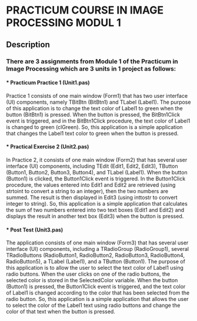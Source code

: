 # PRACTICUM COURSE IN IMAGE PROCESSING MODUL 1
## Description
### There are 3 assignments from Module 1 of the Practicum in Image Processing which are 3 units in 1 project as follows:
#### * Practicum Practice 1 (Unit1.pas)
Practice 1 consists of one main window (Form1) that has two user interface (UI) components, namely TBitBtn (BitBtn1) and TLabel (Label1).
The purpose of this application is to change the text color of Label1 to green when the button (BitBtn1) is pressed. When the button is pressed, the BitBtn1Click event is triggered, and in the BitBtn1Click procedure, the text color of Label1 is changed to green (clGreen).
So, this application is a simple application that changes the Label1 text color to green when the button is pressed.
#### * Practical Exercise 2 (Unit2.pas)
In Practice 2, it consists of one main window (Form2) that has several user interface (UI) components, including TEdit (Edit1, Edit2, Edit3), TButton (Button1, Button2, Button3, Button4), and TLabel (Label1).
When the button (Button1) is clicked, the Button1Click event is triggered. In the Button1Click procedure, the values entered into Edit1 and Edit2 are retrieved (using strtoint to convert a string to an integer), then the two numbers are summed. The result is then displayed in Edit3 (using inttostr to convert integer to string).
So, this application is a simple application that calculates the sum of two numbers entered into two text boxes (Edit1 and Edit2) and displays the result in another text box (Edit3) when the button is pressed.
#### * Post Test (Unit3.pas)
The application consists of one main window (Form3) that has several user interface (UI) components, including a TRadioGroup (RadioGroup1), several TRadioButtons (RadioButton1, RadioButton2, RadioButton3, RadioButton4, RadioButton5), a TLabel (Label1), and a TButton (Button1).
The purpose of this application is to allow the user to select the text color of Label1 using radio buttons. When the user clicks on one of the radio buttons, the selected color is stored in the SelectedColor variable. When the button (Button1) is pressed, the Button1Click event is triggered, and the text color of Label1 is changed according to the color that has been selected from the radio button.
So, this application is a simple application that allows the user to select the color of the Label1 text using radio buttons and change the color of that text when the button is pressed.
